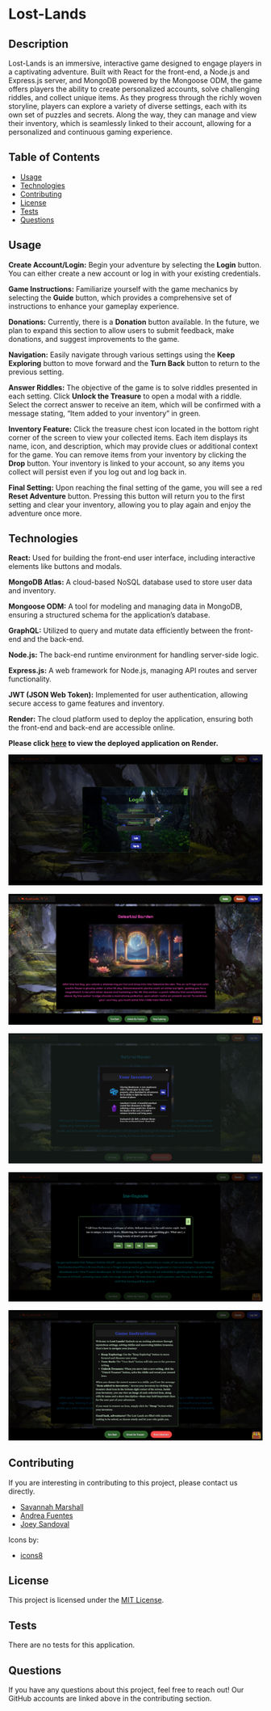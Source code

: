# Lost-Lands

## Description

Lost-Lands is an immersive, interactive game designed to engage players in a captivating adventure. Built with React for the front-end, a Node.js and Express.js server, and MongoDB powered by the Mongoose ODM, the game offers players the ability to create personalized accounts, solve challenging riddles, and collect unique items. As they progress through the richly woven storyline, players can explore a variety of diverse settings, each with its own set of puzzles and secrets. Along the way, they can manage and view their inventory, which is seamlessly linked to their account, allowing for a personalized and continuous gaming experience.
  
## Table of Contents

- [Usage](#usage)
- [Technologies](#technologies)
- [Contributing](#contributing)
- [License](#license)
- [Tests](#tests)
- [Questions](#questions)


## Usage

**Create Account/Login:** Begin your adventure by selecting the **Login** button. You can either create a new account or log in with your existing credentials.

**Game Instructions:** Familiarize yourself with the game mechanics by selecting the **Guide** button, which provides a comprehensive set of instructions to enhance your gameplay experience.

**Donations:** Currently, there is a **Donation** button available. In the future, we plan to expand this section to allow users to submit feedback, make donations, and suggest improvements to the game.

**Navigation:** Easily navigate through various settings using the **Keep Exploring** button to move forward and the **Turn Back** button to return to the previous setting.

**Answer Riddles:** The objective of the game is to solve riddles presented in each setting. Click **Unlock the Treasure** to open a modal with a riddle. Select the correct answer to receive an item, which will be confirmed with a message stating, “Item added to your inventory” in green.

**Inventory Feature:** Click the treasure chest icon located in the bottom right corner of the screen to view your collected items. Each item displays its name, icon, and description, which may provide clues or additional context for the game. You can remove items from your inventory by clicking the **Drop** button. Your inventory is linked to your account, so any items you collect will persist even if you log out and log back in.

**Final Setting:** Upon reaching the final setting of the game, you will see a red **Reset Adventure** button. Pressing this button will return you to the first setting and clear your inventory, allowing you to play again and enjoy the adventure once more.


## Technologies

**React:** Used for building the front-end user interface, including interactive elements like buttons and modals.

**MongoDB Atlas:** A cloud-based NoSQL database used to store user data and inventory.

**Mongoose ODM:** A tool for modeling and managing data in MongoDB, ensuring a structured schema for the application’s database.

**GraphQL:** Utilized to query and mutate data efficiently between the front-end and the back-end.

**Node.js:** The back-end runtime environment for handling server-side logic.

**Express.js:** A web framework for Node.js, managing API routes and server functionality.

**JWT (JSON Web Token):** Implemented for user authentication, allowing secure access to game features and inventory.

**Render:** The cloud platform used to deploy the application, ensuring both the front-end and back-end are accessible online.


**Please click [here](https://project-3-bf5p.onrender.com/) to view the deployed application on Render.**


![login modal](https://github.com/savannahmarshall/Lost-Lands/blob/main/client/public/assets/login.png)

![setting example](https://github.com/savannahmarshall/Lost-Lands/blob/main/client/public/assets/setting-example.png)

![inventory feature](https://github.com/savannahmarshall/Lost-Lands/blob/main/client/public/assets/inventory.png)

![riddle example](https://github.com/savannahmarshall/Lost-Lands/blob/main/client/public/assets/riddle-example2.png)

![game instructions](https://github.com/savannahmarshall/Lost-Lands/blob/main/client/public/assets/game-instructions.png)



## Contributing
If you are interesting in contributing to this project, please contact us directly. 

* [Savannah Marshall](https://github.com/savannahmarshall)
* [Andrea Fuentes](https://github.com/dreyuhh)
* [Joey Sandoval](https://github.com/wol42verine)


Icons by: 
* [icons8](https://icons8.com/)

## License
This project is licensed under the [MIT License](https://opensource.org/license/MIT).

## Tests
There are no tests for this application.

## Questions
If you have any questions about this project, feel free to reach out! Our GitHub accounts are linked above in the contributing section.

